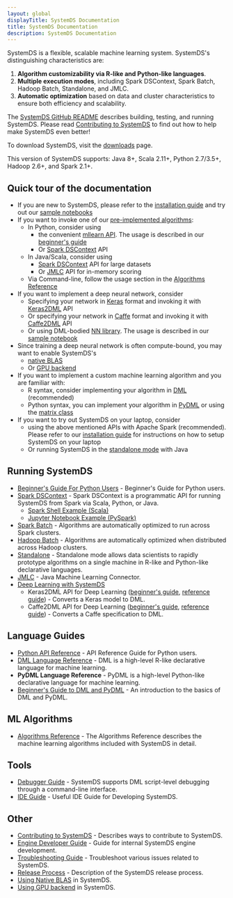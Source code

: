 ```yaml
---
layout: global
displayTitle: SystemDS Documentation
title: SystemDS Documentation
description: SystemDS Documentation
---
```

<!--
{% comment %}
Licensed to the Apache Software Foundation (ASF) under one or more
contributor license agreements.  See the NOTICE file distributed with
this work for additional information regarding copyright ownership.
The ASF licenses this file to you under the Apache License, Version 2.0
(the "License"); you may not use this file except in compliance with
the License.  You may obtain a copy of the License at

http://www.apache.org/licenses/LICENSE-2.0

Unless required by applicable law or agreed to in writing, software
distributed under the License is distributed on an "AS IS" BASIS,
WITHOUT WARRANTIES OR CONDITIONS OF ANY KIND, either express or implied.
See the License for the specific language governing permissions and
limitations under the License.
{% endcomment %}
-->

SystemDS is a flexible, scalable machine learning system.
SystemDS's distinguishing characteristics are:

  1. **Algorithm customizability via R-like and Python-like languages**.
  2. **Multiple execution modes**, including Spark DSContext, Spark Batch, Hadoop Batch, Standalone, and JMLC.
  3. **Automatic optimization** based on data and cluster characteristics to ensure both efficiency and scalability.

The [SystemDS GitHub README](https://github.com/apache/systemml) describes
building, testing, and running SystemDS. Please read [Contributing to SystemDS](contributing-to-systemds)
to find out how to help make SystemDS even better!

To download SystemDS, visit the [downloads](http://systemml.apache.org/download) page.

This version of SystemDS supports: Java 8+, Scala 2.11+, Python 2.7/3.5+, Hadoop 2.6+, and Spark 2.1+.

## Quick tour of the documentation

* If you are new to SystemDS, please refer to the [installation guide](http://systemml.apache.org/install-systemml.html) and try out our [sample notebooks](http://systemml.apache.org/get-started.html#sample-notebook)
* If you want to invoke one of our [pre-implemented algorithms](algorithms-reference):
  * In Python, consider using 
    * the convenient [mllearn API](http://apache.github.io/systemml/python-reference.html#mllearn-api). The usage is described in our [beginner's guide](http://apache.github.io/systemml/beginners-guide-python.html#invoke-systemmls-algorithms)  
    * Or [Spark DSContext](spark-mlcontext-programming-guide) API
  * In Java/Scala, consider using 
    * [Spark DSContext](spark-mlcontext-programming-guide) API for large datasets
    * Or [JMLC](jmlc) API for in-memory scoring
  * Via Command-line, follow the usage section in the [Algorithms Reference](algorithms-reference) 
* If you want to implement a deep neural network, consider
  * Specifying your network in [Keras](https://keras.io/) format and invoking it with [Keras2DML](beginners-guide-keras2dml) API
  * Or specifying your network in [Caffe](http://caffe.berkeleyvision.org/) format and invoking it with [Caffe2DML](beginners-guide-caffe2dml) API
  * Or using DML-bodied [NN library](https://github.com/apache/systemml/tree/master/scripts/nn). The usage is described in our [sample notebook](https://github.com/apache/systemml/blob/master/samples/jupyter-notebooks/Deep%20Learning%20Image%20Classification.ipynb)
* Since training a deep neural network is often compute-bound, you may want to enable SystemDS's
  * [native BLAS](native-backend)
  * Or [GPU backend](gpu)
* If you want to implement a custom machine learning algorithm and you are familiar with:
  * R syntax, consider implementing your algorithm in [DML](dml-language-reference) (recommended)
  * Python syntax, you can implement your algorithm in [PyDML](beginners-guide-to-dml-and-pydml) or using the [matrix class](http://apache.github.io/systemml/python-reference.html#matrix-class)
* If you want to try out SystemDS on your laptop, consider
  * using the above mentioned APIs with Apache Spark (recommended). Please refer to our [installation guide](http://systemml.apache.org/install-systemml.html) for instructions on how to setup SystemDS on your laptop
  * Or running SystemDS in the [standalone mode](standalone-guide) with Java

## Running SystemDS

* [Beginner's Guide For Python Users](beginners-guide-python) - Beginner's Guide for Python users.
* [Spark DSContext](spark-mlcontext-programming-guide) - Spark DSContext is a programmatic API
for running SystemDS from Spark via Scala, Python, or Java.
  * [Spark Shell Example (Scala)](spark-mlcontext-programming-guide#spark-shell-example)
  * [Jupyter Notebook Example (PySpark)](spark-mlcontext-programming-guide#jupyter-pyspark-notebook-example---poisson-nonnegative-matrix-factorization)
* [Spark Batch](spark-batch-mode) - Algorithms are automatically optimized to run across Spark clusters.
* [Hadoop Batch](hadoop-batch-mode) - Algorithms are automatically optimized when distributed across Hadoop clusters.
* [Standalone](standalone-guide) - Standalone mode allows data scientists to rapidly prototype algorithms on a single
machine in R-like and Python-like declarative languages.
* [JMLC](jmlc) - Java Machine Learning Connector.
* [Deep Learning with SystemDS](deep-learning)
  * Keras2DML API for Deep Learning ([beginner's guide](beginners-guide-keras2dml), [reference guide](reference-guide-keras2dml)) - Converts a Keras model to DML.
  * Caffe2DML API for Deep Learning ([beginner's guide](beginners-guide-caffe2dml), [reference guide](reference-guide-caffe2dml)) - Converts a Caffe specification to DML.

## Language Guides

* [Python API Reference](python-reference) - API Reference Guide for Python users.
* [DML Language Reference](dml-language-reference) -
DML is a high-level R-like declarative language for machine learning.
* **PyDML Language Reference** -
PyDML is a high-level Python-like declarative language for machine learning.
* [Beginner's Guide to DML and PyDML](beginners-guide-to-dml-and-pydml) -
An introduction to the basics of DML and PyDML.

## ML Algorithms

* [Algorithms Reference](algorithms-reference) - The Algorithms Reference describes the
machine learning algorithms included with SystemDS in detail.

## Tools

* [Debugger Guide](debugger-guide) - SystemDS supports DML script-level debugging through a
command-line interface.
* [IDE Guide](developer-tools-systemds) - Useful IDE Guide for Developing SystemDS.

## Other

* [Contributing to SystemDS](contributing-to-systemds) - Describes ways to contribute to SystemDS.
* [Engine Developer Guide](engine-dev-guide) - Guide for internal SystemDS engine development.
* [Troubleshooting Guide](troubleshooting-guide) - Troubleshoot various issues related to SystemDS.
* [Release Process](release-process) - Description of the SystemDS release process.
* [Using Native BLAS](native-backend) in SystemDS.
* [Using GPU backend](gpu) in SystemDS.
